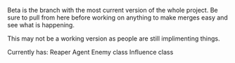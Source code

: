Beta is the branch with the most current version of the whole project.
Be sure to pull from here before working on anything to make merges easy and see what is happening.

This may not be a working version as people are still  implimenting things. 

Currently has: 
Reaper Agent
Enemy class
Influence class 


